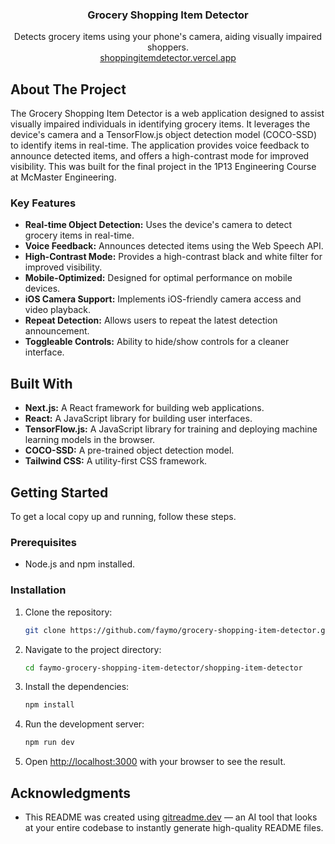 <div align="center">
<h3 align="center">Grocery Shopping Item Detector</h3>

  <p align="center">
    Detects grocery items using your phone's camera, aiding visually impaired shoppers.
    <br />
     <a href="https://shoppingitemdetector.vercel.app/">shoppingitemdetector.vercel.app</a>
  </p>
</div>

## About The Project

The Grocery Shopping Item Detector is a web application designed to assist visually impaired individuals in identifying grocery items. It leverages the device's camera and a TensorFlow.js object detection model (COCO-SSD) to identify items in real-time. The application provides voice feedback to announce detected items, and offers a high-contrast mode for improved visibility. This was built for the final project in the 1P13 Engineering Course at McMaster Engineering.

### Key Features

- **Real-time Object Detection:** Uses the device's camera to detect grocery items in real-time.
- **Voice Feedback:** Announces detected items using the Web Speech API.
- **High-Contrast Mode:** Provides a high-contrast black and white filter for improved visibility.
- **Mobile-Optimized:** Designed for optimal performance on mobile devices.
- **iOS Camera Support:** Implements iOS-friendly camera access and video playback.
- **Repeat Detection:** Allows users to repeat the latest detection announcement.
- **Toggleable Controls:** Ability to hide/show controls for a cleaner interface.

## Built With

- **Next.js:** A React framework for building web applications.
- **React:** A JavaScript library for building user interfaces.
- **TensorFlow.js:** A JavaScript library for training and deploying machine learning models in the browser.
- **COCO-SSD:** A pre-trained object detection model.
- **Tailwind CSS:** A utility-first CSS framework.

## Getting Started

To get a local copy up and running, follow these steps.

### Prerequisites

- Node.js and npm installed.

### Installation

1. Clone the repository:
   ```sh
   git clone https://github.com/faymo/grocery-shopping-item-detector.git
   ```
2. Navigate to the project directory:
   ```sh
   cd faymo-grocery-shopping-item-detector/shopping-item-detector
   ```
3. Install the dependencies:
   ```sh
   npm install
   ```
4. Run the development server:
   ```sh
   npm run dev
   ```
5. Open [http://localhost:3000](http://localhost:3000) with your browser to see the result.

## Acknowledgments

- This README was created using [gitreadme.dev](https://gitreadme.dev) — an AI tool that looks at your entire codebase to instantly generate high-quality README files.
